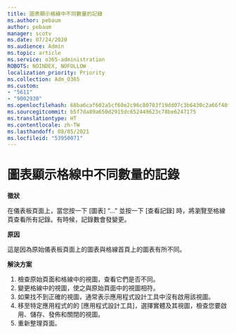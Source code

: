 ```yaml
---
title: 圖表顯示格線中不同數量的記錄
ms.author: pebaum
author: pebaum
manager: scotv
ms.date: 07/24/2020
ms.audience: Admin
ms.topic: article
ms.service: o365-administration
ROBOTS: NOINDEX, NOFOLLOW
localization_priority: Priority
ms.collection: Adm_O365
ms.custom:
- "5611"
- "9002930"
ms.openlocfilehash: 68ba6caf602a5cf60e2c96c80703f19dd07c3b6430c2a66f40fea4a2f3d06e75
ms.sourcegitcommit: b5f7da89a650d2915dc652449623c78be6247175
ms.translationtype: HT
ms.contentlocale: zh-TW
ms.lasthandoff: 08/05/2021
ms.locfileid: "53950071"
---
```

# <a name="chart-shows-different-number-of-records-in-grid"></a>圖表顯示格線中不同數量的記錄

**徵狀**

在儀表板頁面上，當您按一下 [圖表] “…” 並按一下 [查看記錄] 時，將瀏覽至格線頁查看所有記錄。有時候，記錄數會發變更。

**原因**

這是因為原始儀表板頁面上的圖表與格線首頁上的圖表有所不同。  

**解決方案**

1. 檢查原始頁面和格線中的視圖，查看它們是否不同。
2. 變更格線中的視圖，使之與原始頁面中的視圖相符。
3. 如果找不到正確的視圖，通常表示應用程式設計工具中沒有啟用該視圖。
4. 移至特定應用程式的的 [應用程式設計工具]，選擇實體及其視圖，檢查您要啟用、儲存、發佈和關閉的視圖。
5. 重新整理頁面。